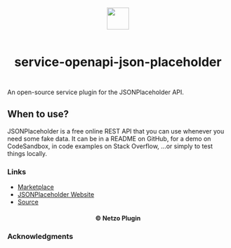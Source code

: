 <div align="center">
  <a href="https://netzo.io" target="_blank" >
    <img height="50" src="https://raw.githubusercontent.com/netzoio/netzo/main/plugins/services/service-openapi-json-placeholder/src/assets/icon.png" style="margin: 12px 0px" />
  </a>

  <h1 style="padding: 6px 0px 24px 0px">service-openapi-json-placeholder</h1>
</div>

An open-source service plugin for the JSONPlaceholder API.

## When to use?

JSONPlaceholder is a free online REST API that you can use whenever you need some fake data. It can be in a README on GitHub, for a demo on CodeSandbox, in code examples on Stack Overflow, ...or simply to test things locally.

### Links

- [Marketplace](https://app.netzo.io/marketplace/service-openapi-jsonplaceholder)
- [JSONPlaceholder Website](https://jsonplaceholder.typicode.com/)
- [Source](https://github.com/typicode/jsonplaceholder)

<div align="center">
  <h4>© Netzo Plugin</h4>
</div>

### Acknowledgments

